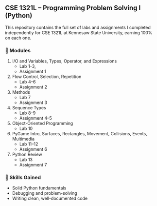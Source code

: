 ## CSE 1321L – Programming Problem Solving I (Python)
This repository contains the full set of labs and assignments I completed independently for CSE 1321L at Kennesaw State University, earning 100% on each one.

### 📂 Modules
1. I/O and Variables, Types, Operator, and Expressions 
   - Lab 1–3, 
   - Assignment 1
2. Flow Control, Selection, Repetition
   - Lab 4–6 
   - Assignment 2
3. Methods 
   - Lab 7
   - Assignment 3
4. Sequence Types
   - Lab 8–9
   - Assignment 4–5
5. Object-Oriented Programming 
   - Lab 10
6. PyGame Intro, Surfaces, Rectangles, Movement, Collisions, Events, Multimedia
   - Lab 11–12
   - Assignment 6
7. Python Review 
   - Lab 13
   - Assignment 7

### 🚀 Skills Gained
- Solid Python fundamentals
- Debugging and problem-solving
- Writing clean, well-documented code

